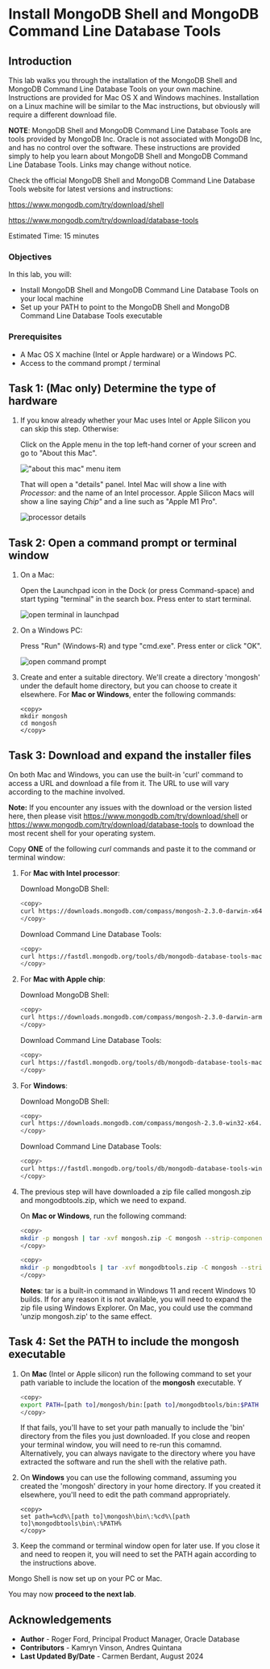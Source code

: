 # Install MongoDB Shell and MongoDB Command Line Database Tools

## Introduction

This lab walks you through the installation of the MongoDB Shell and MongoDB Command Line Database Tools on your own machine. Instructions are provided for Mac OS X and Windows machines. Installation on a Linux machine will be similar to the Mac instructions, but obviously will require a different download file.

**NOTE**: MongoDB Shell and MongoDB Command Line Database Tools are tools provided by MongoDB Inc. Oracle is not associated with MongoDB Inc, and has no control over the software. These instructions are provided simply to help you learn about MongoDB Shell and MongoDB Command Line Database Tools. Links may change without notice.

Check the official MongoDB Shell and MongoDB Command Line Database Tools website for latest versions and instructions:

https://www.mongodb.com/try/download/shell

https://www.mongodb.com/try/download/database-tools


Estimated Time: 15 minutes

### Objectives

In this lab, you will:

* Install MongoDB Shell and MongoDB Command Line Database Tools on your local machine
* Set up your PATH to point to the MongoDB Shell and MongoDB Command Line Database Tools executable

### Prerequisites

- A Mac OS X machine (Intel or Apple hardware) or a Windows PC.
- Access to the command prompt / terminal

## Task 1: (Mac only) Determine the type of hardware

1. If you know already whether your Mac uses Intel or Apple Silicon you can skip this step. Otherwise:

    Click on the Apple menu in the top left-hand corner of your screen and go to "About this Mac". 

    !["about this mac" menu item](./images/about-this-mac.png " ")

    That will open a "details" panel. Intel Mac will show a line with *Processor:* and the name of an Intel processor. Apple Silicon Macs will show a line saying *Chip"* and a line such as "Apple M1 Pro".

    ![processor details](./images/about-mac-details.png " ")

## Task 2: Open a command prompt or terminal window

1. On a Mac:

    Open the Launchpad icon in the Dock (or press Command-space) and start typing "terminal" in the search box. Press enter to start terminal.

    ![open terminal in launchpad](./images/terminal.png " ")

2.  On a Windows PC:

    Press "Run" (Windows-R) and type "cmd.exe". Press enter or click "OK".

    ![open command prompt](./images/cmd-exe.png " ")

3.  Create and enter a suitable directory. We'll create a directory 'mongosh' under the default home directory, but you can choose to create it elsewhere. For **Mac or Windows**, enter the following commands:

    ```
    <copy>
    mkdir mongosh
    cd mongosh
    </copy>
    ```

## Task 3: Download and expand the installer files

On both Mac and Windows, you can use the built-in 'curl' command to access a URL and download a file from it. The URL to use will vary according to the machine involved.

**Note:** If you encounter any issues with the download or the version listed here, then please visit https://www.mongodb.com/try/download/shell or https://www.mongodb.com/try/download/database-tools to download the most recent shell for your operating system.

Copy **ONE** of the following *curl* commands and paste it to the command or terminal window:

1. For **Mac with Intel processor**:

    Download MongoDB Shell:

    ```bash
    <copy>
    curl https://downloads.mongodb.com/compass/mongosh-2.3.0-darwin-x64.zip -o mongosh.zip
    </copy>
    ```

    Download Command Line Database Tools:

    ```bash
    <copy>
    curl https://fastdl.mongodb.org/tools/db/mongodb-database-tools-macos-x86_64-100.10.0.zip -o mongodbtools.zip
    </copy>
    ```

2. For **Mac with Apple chip**:

    Download MongoDB Shell:

    ```bash
    <copy>
    curl https://downloads.mongodb.com/compass/mongosh-2.3.0-darwin-arm64.zip -o mongosh.zip
    </copy>
    ```

    Download Command Line Database Tools:

    ```bash
    <copy>
    curl https://fastdl.mongodb.org/tools/db/mongodb-database-tools-macos-arm64-100.10.0.zip -o mongodbtools.zip
    </copy>
    ```

3. For **Windows**:

    Download MongoDB Shell:

    ```bash
    <copy>
    curl https://downloads.mongodb.com/compass/mongosh-2.3.0-win32-x64.zip -o mongosh.zip
    </copy>
    ```

    Download Command Line Database Tools:

    ```bash
    <copy>
    curl https://fastdl.mongodb.org/tools/db/mongodb-database-tools-windows-x86_64-100.10.0.zip -o mongodbtools.zip
    </copy>
    ```

4. The previous step will have downloaded a zip file called mongosh.zip and mongodbtools.zip, which we need to expand.

    On **Mac or Windows**, run the following command:

    ```bash
    <copy>
    mkdir -p mongosh | tar -xvf mongosh.zip -C mongosh --strip-components=1
    </copy>
    ```

    ```bash
    <copy>
    mkdir -p mongodbtools | tar -xvf mongodbtools.zip -C mongosh --strip-components=1
    </copy>
    ```

    **Notes**: tar is a built-in command in Windows 11 and recent Windows 10 builds. If for any reason it is not available, you will need to expand the zip file using Windows Explorer. On Mac, you could use the command 'unzip mongosh.zip' to the same effect.

## Task 4: Set the PATH to include the mongosh executable

1. On **Mac** (Intel or Apple silicon) run the following command to set your path variable to include the location of the **mongosh** executable. Y

    ```bash
    <copy>
    export PATH=[path to]/mongosh/bin:[path to]/mongodbtools/bin:$PATH
    </copy>
    ```

    If that fails, you'll have to set your path manually to include the 'bin' directory from the files you just downloaded. If you close and reopen your terminal window, you will need to re-run this comamnd. Alternatively, you can always navigate to the directory where you have extracted the software and run the shell with the relative path.

2. On **Windows** you can use the following command, assuming you created the 'mongosh' directory in your home directory. If you created it elsewhere, you'll need to edit the path command appropriately.

    ```
    <copy>
    set path=%cd%\[path to]\mongosh\bin\:%cd%\[path to]\mongodbtools\bin\:%PATH%
    </copy>
    ```

3. Keep the command or terminal window open for later use. If you close it and need to reopen it, you will need to set the PATH again according to the instructions above.    

Mongo Shell is now set up on your PC or Mac.

You may now **proceed to the next lab**.

## Acknowledgements

- **Author** - Roger Ford, Principal Product Manager, Oracle Database
- **Contributors** - Kamryn Vinson, Andres Quintana
- **Last Updated By/Date** - Carmen Berdant, August 2024